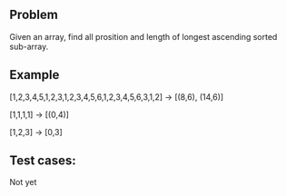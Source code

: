 ## Problem
Given an array, find all prosition and length of longest ascending sorted sub-array.
## Example
[1,2,3,4,5,1,2,3,1,2,3,4,5,6,1,2,3,4,5,6,3,1,2] -> [(8,6), (14,6)]

[1,1,1,1] -> [(0,4)]

[1,2,3] -> [0,3]
## Test cases:
Not yet 

